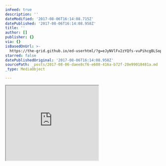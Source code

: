 ```yaml
---
inFeed: true
description: ''
dateModified: '2017-08-06T16:14:08.715Z'
datePublished: '2017-08-06T16:14:08.958Z'
title: ''
author: []
publisher: {}
via: {}
isBasedOnUrl: >-
  https://the-grid.github.io/ed-userhtml/?g=eJyNVlFv2zYQfs-vuPihcgBLSop281zbSRsHrbesaZsG2BAEASWdLSYUqZJUXCPNf9-RsiXP8bD6wRaPd_cdv_t48nB_cnH69e9PZ5DbQoz3husfZNl4D2BYoGWQ5kwbtKNOZWdhv9Nu5NaWIX6r-MOo81d49TY8VUXJLE8EdiBV0qKkqOnZCLM59tJcqwJHR3UCy63A8SWfS5hKWHCbwx_KSNTwrtLGIpfDuPZp4CSj8M4Dx0WptN1AWPDM5qMMH3iKoV_0gEtuOROhSZkg0OiwAzGdLK6PNkxUthzvudT7YXjNZzA9g_6NxzKp5qUFo9NRJ47TTN6ZKBWqymaCaYxSVcTsjn2PBU9MzLEfH0Yvo9fuKboznfEwrhP4XPvXKDM-uwnDf4EJiw7wt-eAjlIz8LARq2x-6PHuTJwwg7-8eo7wU8FoXocm50VUcPn_Rf5USqHS-_joMDrq-8fdmdtHgDiGCaYqQyAZ9b2oWGpRGyi1KlGLpXd7YNo1dsbnMILfLy8-RqVTXzfzsVdfpk5jSlLfu0i9LbG74DJTi4hZlXSDk5M6-OQkOKDPG5-zNkX43Wr2iWALQ7l3GH_8gMenN5tlSEwtV7J1b22tH9VfEF-NT71u9wWT84rNccJ9INPL53u1xX-RPrqrTBlFwIsXsLGMDF0ZLndbI39jDuDRJ4IdyFTlI3ivwX_Gw4qDJ0Bh0NdjlyWq2WYEjEYjCIzVXM6D54gtG855la89tZpz-YFLu7MPkd--zWl_g5Y6Lr2nEIkLeOvEeE7rNVep4CSK6aS3zujlOlEF47LX1OeMg2YFoDHjmhp6pUVDCE0MkbD0_urLeW_D0ZDsDH4lJgZNg6hE1JKJi9Lxu1LQQbR2vnW8kbHJAtsYF5LOwFzwB2ZyOIbAqnuUAQwgcIIP2gpKT05T5Rb0yu1p7c8MjWzjj9UQsjY1PkKoBWanjabr7GvRH8N1u7qhimQlmliNBRYJ6nNm7Lnr1wD2a-H3tqQwaJ62d1pZDnbY1t42J6jNnpE81AA2PoGbUjSkeEEJIp4kdE1j_Pzx1bfP8fTP97dHL_u_RnflfJNMTc56eaqE0j5XMNdIvG_TWGqccUEktpI9phuEpKpNYw8q47rhCm09n7Y4o7eIYYm7ejNGN2ttpslYSRqrBenX3balqmDB6NkU1CFIKmudtmZKg1EpvdTcxHngGc3ONkO98877XtqlAwl8fH2kJxqFezV5NKxNrhZdPxzbcT2M63civSLdn4B_ANFkk6c
starred: false
datePublishedOriginal: '2017-08-06T16:14:08.958Z'
sourcePath: _posts/2017-08-06-daee8cf6-e608-416a-b72f-20e99018481a.md
_type: MediaObject

---
```

<iframe src="https://the-grid.github.io/ed-userhtml/?g=eJyNVlFv2zYQfs-vuPihcgBLSop281zbSRsHrbesaZsG2BAEASWdLSYUqZJUXCPNf9-RsiXP8bD6wRaPd_cdv_t48nB_cnH69e9PZ5DbQoz3husfZNl4D2BYoGWQ5kwbtKNOZWdhv9Nu5NaWIX6r-MOo81d49TY8VUXJLE8EdiBV0qKkqOnZCLM59tJcqwJHR3UCy63A8SWfS5hKWHCbwx_KSNTwrtLGIpfDuPZp4CSj8M4Dx0WptN1AWPDM5qMMH3iKoV_0gEtuOROhSZkg0OiwAzGdLK6PNkxUthzvudT7YXjNZzA9g_6NxzKp5qUFo9NRJ47TTN6ZKBWqymaCaYxSVcTsjn2PBU9MzLEfH0Yvo9fuKboznfEwrhP4XPvXKDM-uwnDf4EJiw7wt-eAjlIz8LARq2x-6PHuTJwwg7-8eo7wU8FoXocm50VUcPn_Rf5USqHS-_joMDrq-8fdmdtHgDiGCaYqQyAZ9b2oWGpRGyi1KlGLpXd7YNo1dsbnMILfLy8-RqVTXzfzsVdfpk5jSlLfu0i9LbG74DJTi4hZlXSDk5M6-OQkOKDPG5-zNkX43Wr2iWALQ7l3GH_8gMenN5tlSEwtV7J1b22tH9VfEF-NT71u9wWT84rNccJ9INPL53u1xX-RPrqrTBlFwIsXsLGMDF0ZLndbI39jDuDRJ4IdyFTlI3ivwX_Gw4qDJ0Bh0NdjlyWq2WYEjEYjCIzVXM6D54gtG855la89tZpz-YFLu7MPkd--zWl_g5Y6Lr2nEIkLeOvEeE7rNVep4CSK6aS3zujlOlEF47LX1OeMg2YFoDHjmhp6pUVDCE0MkbD0_urLeW_D0ZDsDH4lJgZNg6hE1JKJi9Lxu1LQQbR2vnW8kbHJAtsYF5LOwFzwB2ZyOIbAqnuUAQwgcIIP2gpKT05T5Rb0yu1p7c8MjWzjj9UQsjY1PkKoBWanjabr7GvRH8N1u7qhimQlmliNBRYJ6nNm7Lnr1wD2a-H3tqQwaJ62d1pZDnbY1t42J6jNnpE81AA2PoGbUjSkeEEJIp4kdE1j_Pzx1bfP8fTP97dHL_u_RnflfJNMTc56eaqE0j5XMNdIvG_TWGqccUEktpI9phuEpKpNYw8q47rhCm09n7Y4o7eIYYm7ejNGN2ttpslYSRqrBenX3balqmDB6NkU1CFIKmudtmZKg1EpvdTcxHngGc3ONkO98877XtqlAwl8fH2kJxqFezV5NKxNrhZdPxzbcT2M63civSLdn4B_ANFkk6c" height="244" style=""></iframe>